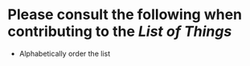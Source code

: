 # Please consult the following when contributing to the ___List of Things___

- Alphabetically order the list
